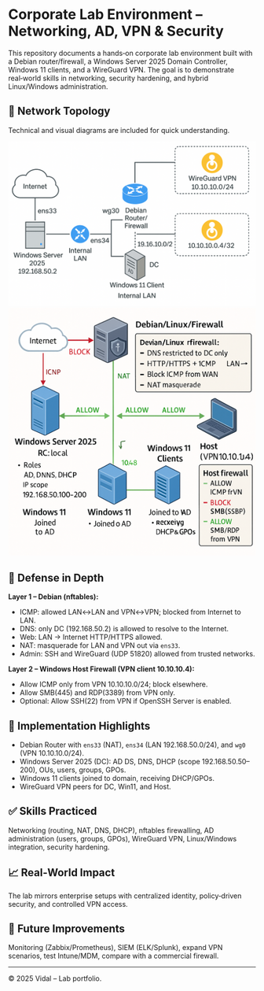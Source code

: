 # Corporate Lab Environment – Networking, AD, VPN & Security

This repository documents a hands‑on corporate lab environment built with a Debian router/firewall, a Windows Server 2025 Domain Controller, Windows 11 clients, and a WireGuard VPN. The goal is to demonstrate real‑world skills in networking, security hardening, and hybrid Linux/Windows administration.

## 📡 Network Topology
Technical and visual diagrams are included for quick understanding.

![Technical Topology](technical_topology.png)
![Visual Topology](visual_topology.png)

## 🔐 Defense in Depth
**Layer 1 – Debian (nftables):**
- ICMP: allowed LAN↔LAN and VPN↔VPN; blocked from Internet to LAN.
- DNS: only DC (192.168.50.2) is allowed to resolve to the Internet.
- Web: LAN → Internet HTTP/HTTPS allowed.
- NAT: masquerade for LAN and VPN out via `ens33`.
- Admin: SSH and WireGuard (UDP 51820) allowed from trusted networks.

**Layer 2 – Windows Host Firewall (VPN client 10.10.10.4):**
- Allow ICMP only from VPN 10.10.10.0/24; block elsewhere.
- Allow SMB(445) and RDP(3389) from VPN only.
- Optional: Allow SSH(22) from VPN if OpenSSH Server is enabled.

## 🚀 Implementation Highlights
- Debian Router with `ens33` (NAT), `ens34` (LAN 192.168.50.0/24), and `wg0` (VPN 10.10.10.0/24).
- Windows Server 2025 (DC): AD DS, DNS, DHCP (scope 192.168.50.50–200), OUs, users, groups, GPOs.
- Windows 11 clients joined to domain, receiving DHCP/GPOs.
- WireGuard VPN peers for DC, Win11, and Host.

## ✅ Skills Practiced
Networking (routing, NAT, DNS, DHCP), nftables firewalling, AD administration (users, groups, GPOs), WireGuard VPN, Linux/Windows integration, security hardening.

## 📈 Real‑World Impact
The lab mirrors enterprise setups with centralized identity, policy‑driven security, and controlled VPN access.

## 🔮 Future Improvements
Monitoring (Zabbix/Prometheus), SIEM (ELK/Splunk), expand VPN scenarios, test Intune/MDM, compare with a commercial firewall.

---
© 2025 Vidal – Lab portfolio.
